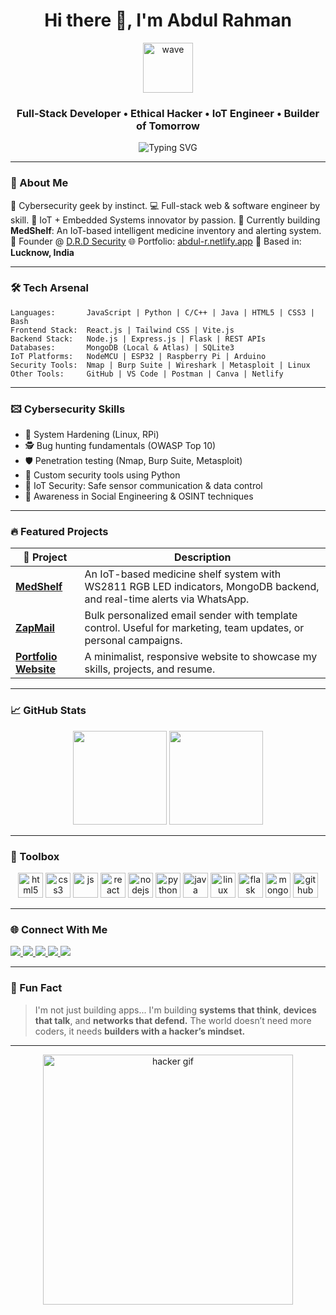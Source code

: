 <h1 align="center">Hi there 👋, I'm Abdul Rahman</h1>
<p align="center">
  <img src="https://user-images.githubusercontent.com/18350557/176309783-0785949b-9127-417c-8b55-ab5a4333674e.gif" width="80" alt="wave">
</p>

<h3 align="center">Full-Stack Developer • Ethical Hacker • IoT Engineer • Builder of Tomorrow</h3>

<p align="center">
  <img src="https://readme-typing-svg.demolab.com?font=Fira+Code&size=18&pause=1000&color=aa8453&center=true&vCenter=true&width=435&lines=Crafting+Code+With+Purpose;Breaching+Limits+%7C+Not+Systems;IoT.+Security.+AI.+React.+Mongo.+Python" alt="Typing SVG" />
</p>

---

### 🧠 About Me

🔡 Cybersecurity geek by instinct.
💻 Full-stack web & software engineer by skill.
🔬 IoT + Embedded Systems innovator by passion.
🚀 Currently building **MedShelf**: An IoT-based intelligent medicine inventory and alerting system.
💼 Founder @ [D.R.D Security](https://www.instagram.com/drd_5ecurity/)
🌐 Portfolio: [abdul-r.netlify.app](http://abdul-r.netlify.app/)
📍 Based in: **Lucknow, India**

---

### 🛠️ Tech Arsenal

```
Languages:       JavaScript | Python | C/C++ | Java | HTML5 | CSS3 | Bash
Frontend Stack:  React.js | Tailwind CSS | Vite.js
Backend Stack:   Node.js | Express.js | Flask | REST APIs
Databases:       MongoDB (Local & Atlas) | SQLite3
IoT Platforms:   NodeMCU | ESP32 | Raspberry Pi | Arduino
Security Tools:  Nmap | Burp Suite | Wireshark | Metasploit | Linux
Other Tools:     GitHub | VS Code | Postman | Canva | Netlify
```

---

### 🖾 Cybersecurity Skills

* 🔐 System Hardening (Linux, RPi)
* 🕵️ Bug hunting fundamentals (OWASP Top 10)
* 🛡️ Penetration testing (Nmap, Burp Suite, Metasploit)
* 🧠 Custom security tools using Python
* 🚀 IoT Security: Safe sensor communication & data control
* 💬 Awareness in Social Engineering & OSINT techniques

---

### 🔥 Featured Projects

| 🔗 Project                                                                                                | Description                                                                                                            |
| --------------------------------------------------------------------------------------------------------- | ---------------------------------------------------------------------------------------------------------------------- |
| [**MedShelf**](https://github.com/abdul-rahman-1/Smart-Hydroponic-Farming-Plant-Disease-Detection-System) | An IoT-based medicine shelf system with WS2811 RGB LED indicators, MongoDB backend, and real-time alerts via WhatsApp. |
| [**ZapMail**](https://github.com/abdul-rahman-1/ZapMail)                                                  | Bulk personalized email sender with template control. Useful for marketing, team updates, or personal campaigns.       |
| [**Portfolio Website**](http://abdul-r.netlify.app/)                                                      | A minimalist, responsive website to showcase my skills, projects, and resume.                                          |

---

### 📈 GitHub Stats

<div align="center">
  <img src="https://github-readme-stats.vercel.app/api?username=abdul-rahman-1&show_icons=true&theme=dracula&count_private=true&hide_border=false" height="150"/>
  <img src="https://github-readme-stats.vercel.app/api/top-langs?username=abdul-rahman-1&layout=compact&langs_count=10&theme=dracula&hide_border=false" height="150"/>
</div>

---

### 🧰 Toolbox

<div align="center">
  <img src="https://cdn.jsdelivr.net/gh/devicons/devicon/icons/html5/html5-original.svg" height="40" alt="html5"/>
  <img src="https://cdn.jsdelivr.net/gh/devicons/devicon/icons/css3/css3-original.svg" height="40" alt="css3"/>
  <img src="https://cdn.jsdelivr.net/gh/devicons/devicon/icons/javascript/javascript-original.svg" height="40" alt="js"/>
  <img src="https://cdn.jsdelivr.net/gh/devicons/devicon/icons/react/react-original.svg" height="40" alt="react"/>
  <img src="https://cdn.jsdelivr.net/gh/devicons/devicon/icons/nodejs/nodejs-original.svg" height="40" alt="nodejs"/>
  <img src="https://cdn.jsdelivr.net/gh/devicons/devicon/icons/python/python-original.svg" height="40" alt="python"/>
  <img src="https://cdn.jsdelivr.net/gh/devicons/devicon/icons/java/java-original.svg" height="40" alt="java"/>
  <img src="https://cdn.jsdelivr.net/gh/devicons/devicon/icons/linux/linux-original.svg" height="40" alt="linux"/>
  <img src="https://cdn.jsdelivr.net/gh/devicons/devicon/icons/flask/flask-original.svg" height="40" alt="flask"/>
  <img src="https://cdn.jsdelivr.net/gh/devicons/devicon/icons/mongodb/mongodb-original.svg" height="40" alt="mongodb"/>
  <img src="https://cdn.jsdelivr.net/gh/devicons/devicon/icons/github/github-original.svg" height="40" alt="github"/>
</div>

---

### 🌐 Connect With Me

<p align="left">
  <a href="https://www.instagram.com/ucancallme_rk/" target="_blank">
    <img src="https://img.shields.io/badge/Instagram-E4405F?style=for-the-badge&logo=instagram&logoColor=white" />
  </a>
  <a href="https://discordapp.com/users/1085043444491227237" target="_blank">
    <img src="https://img.shields.io/badge/Discord-5865F2?style=for-the-badge&logo=discord&logoColor=white" />
  </a>
  <a href="mailto:abdalrahmankhankhan@gmail.com" target="_blank">
    <img src="https://img.shields.io/badge/Gmail-D14836?style=for-the-badge&logo=gmail&logoColor=white" />
  </a>
  <a href="https://www.linkedin.com/in/abdul-rahman-b7ab5929" target="_blank">
    <img src="https://img.shields.io/badge/LinkedIn-0A66C2?style=for-the-badge&logo=linkedin&logoColor=white" />
  </a>
  <a href="https://www.facebook.com/profile.php?id=100037050764704" target="_blank">
    <img src="https://img.shields.io/badge/Facebook-1877F2?style=for-the-badge&logo=facebook&logoColor=white" />
  </a>
</p>

---

### 🧠 Fun Fact

> I'm not just building apps... I'm building **systems that think**, **devices that talk**, and **networks that defend.**
> The world doesn’t need more coders, it needs **builders with a hacker’s mindset.**

---

<div align="center">
  <img src="https://media.tenor.com/-zRhQFj6oJAAAAAC/hacker-mainframe.gif" width="400" alt="hacker gif"/>
</div>
